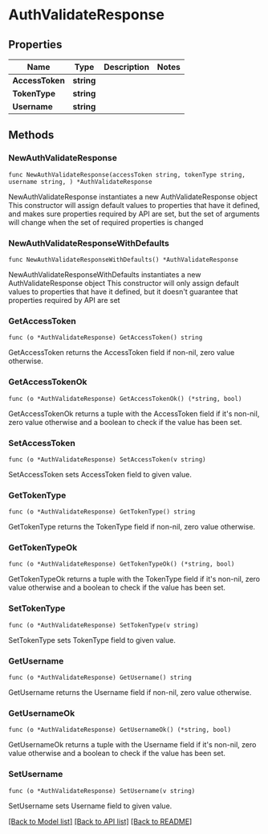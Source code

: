 # AuthValidateResponse

## Properties

Name | Type | Description | Notes
------------ | ------------- | ------------- | -------------
**AccessToken** | **string** |  | 
**TokenType** | **string** |  | 
**Username** | **string** |  | 

## Methods

### NewAuthValidateResponse

`func NewAuthValidateResponse(accessToken string, tokenType string, username string, ) *AuthValidateResponse`

NewAuthValidateResponse instantiates a new AuthValidateResponse object
This constructor will assign default values to properties that have it defined,
and makes sure properties required by API are set, but the set of arguments
will change when the set of required properties is changed

### NewAuthValidateResponseWithDefaults

`func NewAuthValidateResponseWithDefaults() *AuthValidateResponse`

NewAuthValidateResponseWithDefaults instantiates a new AuthValidateResponse object
This constructor will only assign default values to properties that have it defined,
but it doesn't guarantee that properties required by API are set

### GetAccessToken

`func (o *AuthValidateResponse) GetAccessToken() string`

GetAccessToken returns the AccessToken field if non-nil, zero value otherwise.

### GetAccessTokenOk

`func (o *AuthValidateResponse) GetAccessTokenOk() (*string, bool)`

GetAccessTokenOk returns a tuple with the AccessToken field if it's non-nil, zero value otherwise
and a boolean to check if the value has been set.

### SetAccessToken

`func (o *AuthValidateResponse) SetAccessToken(v string)`

SetAccessToken sets AccessToken field to given value.


### GetTokenType

`func (o *AuthValidateResponse) GetTokenType() string`

GetTokenType returns the TokenType field if non-nil, zero value otherwise.

### GetTokenTypeOk

`func (o *AuthValidateResponse) GetTokenTypeOk() (*string, bool)`

GetTokenTypeOk returns a tuple with the TokenType field if it's non-nil, zero value otherwise
and a boolean to check if the value has been set.

### SetTokenType

`func (o *AuthValidateResponse) SetTokenType(v string)`

SetTokenType sets TokenType field to given value.


### GetUsername

`func (o *AuthValidateResponse) GetUsername() string`

GetUsername returns the Username field if non-nil, zero value otherwise.

### GetUsernameOk

`func (o *AuthValidateResponse) GetUsernameOk() (*string, bool)`

GetUsernameOk returns a tuple with the Username field if it's non-nil, zero value otherwise
and a boolean to check if the value has been set.

### SetUsername

`func (o *AuthValidateResponse) SetUsername(v string)`

SetUsername sets Username field to given value.



[[Back to Model list]](../README.md#documentation-for-models) [[Back to API list]](../README.md#documentation-for-api-endpoints) [[Back to README]](../README.md)


